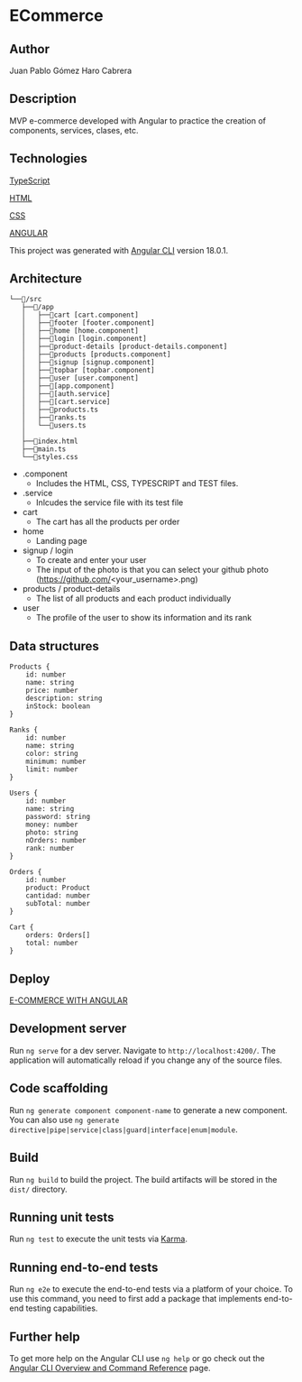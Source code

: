 # ECommerce

## Author
Juan Pablo Gómez Haro Cabrera

## Description
MVP e-commerce developed with Angular to practice the creation of components, services, clases, etc.

## Technologies

[TypeScript](https://www.typescriptlang.org/)

[HTML](https://developer.mozilla.org/es/docs/Web/HTML)

[CSS](https://developer.mozilla.org/es/docs/Learn/Getting_started_with_the_web/CSS_basics)

[ANGULAR](https://angular.dev/)

This project was generated with [Angular CLI](https://github.com/angular/angular-cli) version 18.0.1.

## Architecture

```plain
└──📁/src
   ├──📁/app
   │   ├──📁cart [cart.component]
   │   ├──📁footer [footer.component]
   │   ├──📁home [home.component]
   │   ├──📁login [login.component]
   │   ├──📁product-details [product-details.component]
   │   ├──📁products [products.component]
   │   ├──📁signup [signup.component]
   │   ├──📁topbar [topbar.component]
   │   ├──📁user [user.component]
   │   ├──📄[app.component]
   │   ├──📄[auth.service]
   │   ├──📄[cart.service]
   │   ├──📄products.ts
   │   ├──📄ranks.ts
   │   └──📄users.ts
   │
   ├──📄index.html
   ├──📄main.ts
   └──📄styles.css
```

* .component
    * Includes the HTML, CSS, TYPESCRIPT and TEST files.
* .service
    * Inlcudes the service file with its test file
* cart
    * The cart has all the products per order
* home
    * Landing page
* signup / login
    * To create and enter your user
    * The input of the photo is that you can select your github photo (https://github.com/<your_username>.png)
* products / product-details
    * The list of all products and each product individually
* user
    * The profile of the user to show its information and its rank

## Data structures

```typescritp
Products {
    id: number
    name: string
    price: number
    description: string
    inStock: boolean
}

Ranks {
    id: number
    name: string
    color: string
    minimum: number
    limit: number
}

Users {
    id: number
    name: string
    password: string
    money: number
    photo: string
    nOrders: number
    rank: number
}

Orders {
    id: number
    product: Product
    cantidad: number
    subTotal: number
}

Cart {
    orders: Orders[]
    total: number
}
```

## Deploy

[E-COMMERCE WITH ANGULAR](https://e-commerce-xtva.onrender.com)

## Development server

Run `ng serve` for a dev server. Navigate to `http://localhost:4200/`. The application will automatically reload if you change any of the source files.

## Code scaffolding

Run `ng generate component component-name` to generate a new component. You can also use `ng generate directive|pipe|service|class|guard|interface|enum|module`.

## Build

Run `ng build` to build the project. The build artifacts will be stored in the `dist/` directory.

## Running unit tests

Run `ng test` to execute the unit tests via [Karma](https://karma-runner.github.io).

## Running end-to-end tests

Run `ng e2e` to execute the end-to-end tests via a platform of your choice. To use this command, you need to first add a package that implements end-to-end testing capabilities.

## Further help

To get more help on the Angular CLI use `ng help` or go check out the [Angular CLI Overview and Command Reference](https://angular.dev/tools/cli) page.
